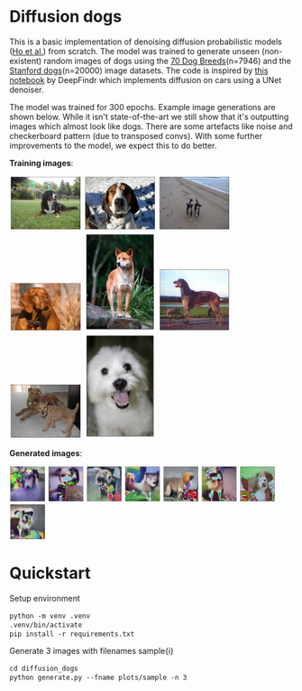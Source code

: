 # Diffusion dogs

This is a basic implementation of denoising diffusion probabilistic models ([Ho et al.](https://arxiv.org/abs/2006.11239)) from scratch. The model was trained to generate unseen (non-existent) random images of dogs using the [70 Dog Breeds](https://www.kaggle.com/datasets/gpiosenka/70-dog-breedsimage-data-set)(n=7946) and the [Stanford dogs](https://www.kaggle.com/datasets/jessicali9530/stanford-dogs-dataset)(n=20000) image datasets. The code is inspired by [this notebook](https://colab.research.google.com/drive/1sjy9odlSSy0RBVgMTgP7s99NXsqglsUL?usp=sharing#scrollTo=2fUPyJghdoUA) by DeepFindr which implements diffusion on cars using a UNet denoiser. 

The model was trained for 300 epochs. Example image generations are shown below. While it isn't state-of-the-art we still show that it's outputting images which almost look like dogs. There are some artefacts like noise and checkerboard pattern (due to transposed convs). With some further improvements to the model, we expect this to do better.

**Training images**:

<img src="docs/d0.png" width="128">
<img src="docs/d1.png" width="128">
<img src="docs/d2.png" width="128">
<img src="docs/d3.png" width="128">

<img src="docs/d4.png" width="128">
<img src="docs/d5.png" width="128">
<img src="docs/d6.png" width="128">
<img src="docs/d7.png" width="128">

<br>

**Generated images**:

<img src="diffusion_dogs/plots/sample45_final.png" width="64">
<img src="diffusion_dogs/plots/sample44_final.png" width="64">
<img src="diffusion_dogs/plots/sample43_final.png" width="64">
<img src="diffusion_dogs/plots/sample49_final.png" width="64">
<img src="diffusion_dogs/plots/sample78_final.png" width="64">
<img src="diffusion_dogs/plots/sample183_final.png" width="64">
<img src="diffusion_dogs/plots/sample294_final.png" width="64">
<img src="diffusion_dogs/plots/sample204_final.png" width="64">

<br>

# Quickstart

Setup environment
```
python -m venv .venv
.venv/bin/activate
pip install -r requirements.txt
```
Generate 3 images with filenames sample{i}
```
cd diffusion_dogs
python generate.py --fname plots/sample -n 3
```